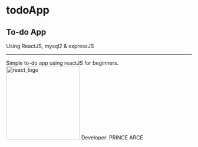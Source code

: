 # todoApp
<h2>To-do App</h2>
<p>Using ReactJS, mysql2 & expressJS</p>
<hr>
Simple to-do app using reactJS for beginners.
<img src="https://cdn-icons-png.flaticon.com/512/3334/3334886.png" alt="react_logo" height="200"/>
Developer: PRINCE ARCE
